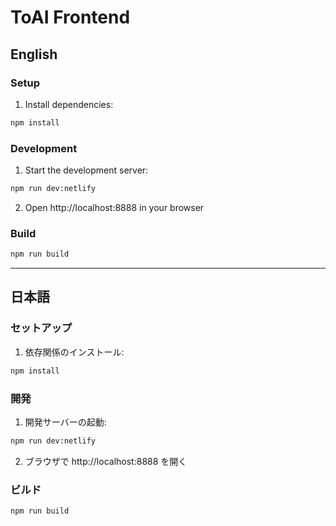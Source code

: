 # ToAI Frontend

## English

### Setup
1. Install dependencies:
```bash
npm install
```

### Development
1. Start the development server:
```bash
npm run dev:netlify
```
2. Open http://localhost:8888 in your browser

### Build
```bash
npm run build
```

---

## 日本語

### セットアップ
1. 依存関係のインストール:
```bash
npm install
```

### 開発
1. 開発サーバーの起動:
```bash
npm run dev:netlify
```
2. ブラウザで http://localhost:8888 を開く

### ビルド
```bash
npm run build
```
